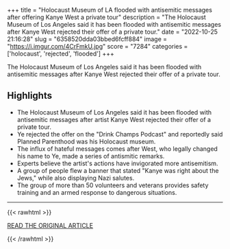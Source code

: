 +++
title = "Holocaust Museum of LA flooded with antisemitic messages after offering Kanye West a private tour"
description = "The Holocaust Museum of Los Angeles said it has been flooded with antisemitic messages after Kanye West rejected their offer of a private tour."
date = "2022-10-25 21:16:28"
slug = "6358520dda03bbed6fcff884"
image = "https://i.imgur.com/4CrFmkU.jpg"
score = "7284"
categories = ['holocaust', 'rejected', 'flooded']
+++

The Holocaust Museum of Los Angeles said it has been flooded with antisemitic messages after Kanye West rejected their offer of a private tour.

## Highlights

- The Holocaust Museum of Los Angeles said it has been flooded with antisemitic messages after artist Kanye West rejected their offer of a private tour.
- Ye rejected the offer on the "Drink Champs Podcast" and reportedly said Planned Parenthood was his Holocaust museum.
- The influx of hateful messages comes after West, who legally changed his name to Ye, made a series of antismitic remarks.
- Experts believe the artist's actions have invigorated more antisemitism.
- A group of people flew a banner that stated "Kanye was right about the Jews," while also displaying Nazi salutes.
- The group of more than 50 volunteers and veterans provides safety training and an armed response to dangerous situations.

---

{{< rawhtml >}}
  <p class="article-category">
    <a target="_blank" href="https://www.cbsnews.com/losangeles/news/holocaust-museum-of-la-flooded-with-antisemitic-messages-after-offering-kanye-west-a-private-tour/">READ THE ORIGINAL ARTICLE</a>
  </p>
{{< /rawhtml >}}
